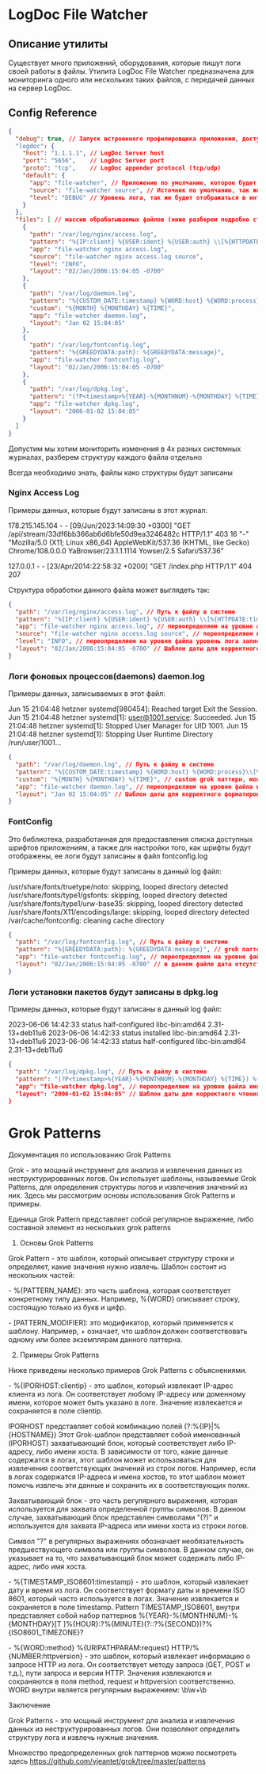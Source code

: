 # LogDoc File Watcher

## Описание утилиты

Существует много приложений, оборудования, которые пишут логи своей работы в файлы. Утилита LogDoc File Watcher предназначена для мониторинга одного или нескольких таких файлов, с передачей данных на сервер LogDoc.

## Config Reference

```json
{
  "debug": true, // Запуск встроенного профилировщика приложения, доступен по адресу http://localhost:6060/debug/pprof/
  "logdoc": {
    "host": "1.1.1.1", // LogDoc Server host
    "port": "5656",    // LogDoc Server port
    "proto": "tcp",    // LogDoc appender protocol (tcp/udp)
    "default": {
      "app": "file-watcher", // Приложение по умолчанию, которое будет отображаться в интерфейсе LogDoc (если не будет переопределено на уровне файла ниже)
      "source": "file-watcher source", // Источник по умолчанию, так же будет отображаться в интерфейсе LogDoc (если не будет переопределено на уровне файла ниже)
      "level": "DEBUG" // Уровень лога, так же будет отображаться в интерфейсе LogDoc (если не будет переопределено на уровне файла ниже)
    }
  },
  "files": [ // массив обрабатываемых файлов (ниже разберем подробно структуры)
    {
      "path": "/var/log/nginx/access.log",
      "pattern": "%{IP:client} %{USER:ident} %{USER:auth} \\[%{HTTPDATE:timestamp}\\] \"%{WORD:method} %{URIPATHPARAM:request}",
      "app": "file-watcher nginx access.log",
      "source": "file-watcher nginx access.log source",
      "level": "INFO",
      "layout": "02/Jan/2006:15:04:05 -0700"
    },
    {
      "path": "/var/log/daemon.log",
      "pattern": "%{CUSTOM_DATE:timestamp} %{WORD:host} %{WORD:process}\\[%{NUMBER:pid}\\]: %{GREEDYDATA:message}.",
      "custom": "%{MONTH} %{MONTHDAY} %{TIME}",
      "app": "file-watcher daemon.log",
      "layout": "Jan 02 15:04:05"
    },
    {
      "path": "/var/log/fontconfig.log",
      "pattern": "%{GREEDYDATA:path}: %{GREEDYDATA:message}",
      "app": "file-watcher fontconfig.log",
      "layout": "02/Jan/2006:15:04:05 -0700"
    },
    {
      "path": "/var/log/dpkg.log",
      "pattern": "(?P<timestamp>%{YEAR}-%{MONTHNUM}-%{MONTHDAY} %{TIME}) %{DATA:message}:%{DATA:arch} %{GREEDYDATA:version}",
      "app": "file-watcher dpkg.log",
      "layout": "2006-01-02 15:04:05"
    }
  ]
}
```

Допустим мы хотим мониторить изменения в 4х разных системных журналах, разберем структуру каждого файла отдельно

Всегда необходимо знать, файлы како структуры будут записаны 

### Nginx Access Log

Примеры данных, которые будут записаны в этот журнал:

178.215.145.104 - - [09/Jun/2023:14:09:30 +0300] "GET /api/stream/33df6bb366ab6d6bfe50d9ea3246482c HTTP/1.1" 403 16 "-" "Mozilla/5.0 (X11; Linux x86_64) AppleWebKit/537.36 (KHTML, like Gecko) Chrome/108.0.0.0 YaBrowser/23.1.1.1114 Yowser/2.5 Safari/537.36"

127.0.0.1 - - [23/Apr/2014:22:58:32 +0200] "GET /index.php HTTP/1.1" 404 207

Структура обработки данного файла может выглядеть так:

```json
{
  "path": "/var/log/nginx/access.log", // Путь к файлу в системе
  "pattern": "%{IP:client} %{USER:ident} %{USER:auth} \\[%{HTTPDATE:timestamp}\\] \"%{WORD:method} %{URIPATHPARAM:request}", // grok паттерн для разбора строки на поля с данными (ниже рассмотрим примеры паттернов с их подробным описанием)
  "app": "file-watcher nginx access.log", // переопределяем на уровне файла имя приложения LogDoc
  "source": "file-watcher nginx access.log source", // переопределяем на уровне файла источник данных для LogDoc
  "level": "INFO", // переопределяем на уровне файла уровень лога записи в LogDoc
  "layout": "02/Jan/2006:15:04:05 -0700" // Шаблон даты для корректного форматирования timestamp данных из файла, как видно из примера строк лога, дата приходит в формате [09/Jun/2023:14:09:30 +0300]
}
```

### Логи фоновых процессов(daemons) daemon.log

Примеры данных, записываемых в этот файл:

Jun 15 21:04:48 hetzner systemd[980454]: Reached target Exit the Session.
Jun 15 21:04:48 hetzner systemd[1]: user@1001.service: Succeeded.
Jun 15 21:04:48 hetzner systemd[1]: Stopped User Manager for UID 1001.
Jun 15 21:04:48 hetzner systemd[1]: Stopping User Runtime Directory /run/user/1001...

```json    {
{
  "path": "/var/log/daemon.log", // Путь к файлу в системе
  "pattern": "%{CUSTOM_DATE:timestamp} %{WORD:host} %{WORD:process}\\[%{NUMBER:pid}\\]: %{GREEDYDATA:message}.", // grok паттерн для разбора строки на поля с данными (ниже рассмотрим примеры паттернов с их подробным описанием)
  "custom": "%{MONTH} %{MONTHDAY} %{TIME}", // custom grok паттерн, можно указать его, при отсутсвии подходящего grok паттерна, либо сделать6 как в примере с файлом dpkg.log ниже (timestamp)
  "app": "file-watcher daemon.log", // переопределяем на уровне файла имя приложения LogDoc
  "layout": "Jan 02 15:04:05" // Шаблон даты для корректного форматирования даты по умолчанию
}    
```

### FontConfig

Это библиотека, разработанная для предоставления списка доступных шрифтов приложениям, а также для настройки того, как шрифты будут отображены, ее логи будут записаны в файл fontconfig.log

Примеры данных, которые будут записаны в данный log файл:

/usr/share/fonts/truetype/noto: skipping, looped directory detected
/usr/share/fonts/type1/gsfonts: skipping, looped directory detected
/usr/share/fonts/type1/urw-base35: skipping, looped directory detected
/usr/share/fonts/X11/encodings/large: skipping, looped directory detected
/var/cache/fontconfig: cleaning cache directory

```json
{
  "path": "/var/log/fontconfig.log", // Путь к файлу в системе
  "pattern": "%{GREEDYDATA:path}: %{GREEDYDATA:message}", // grok паттерн для разбора строки на поля с данными (ниже рассмотрим примеры паттернов с их подробным описанием)
  "app": "file-watcher fontconfig.log", // переопределяем на уровне файла имя приложения LogDoc
  "layout": "02/Jan/2006:15:04:05 -0700" // в данном файле дата отсутствует, LogDoc же требует наличия даты источника лога, укажем шаблон даты для корректного форматирования даты по умолчанию
}
```

### Логи установки пакетов будут записаны в dpkg.log

Примеры данных, которые будут записаны в данный log файл:

2023-06-06 14:42:33 status half-configured libc-bin:amd64 2.31-13+deb11u6
2023-06-06 14:42:33 status installed libc-bin:amd64 2.31-13+deb11u6
2023-06-06 14:42:33 status half-configured libc-bin:amd64 2.31-13+deb11u6

```json
{
  "path": "/var/log/dpkg.log", // Путь к файлу в системе
  "pattern": "(?P<timestamp>%{YEAR}-%{MONTHNUM}-%{MONTHDAY} %{TIME}) %{DATA:message}:%{DATA:arch} %{GREEDYDATA:version}", // подходящего grok паттерна для разбора даты нет, сделаем свой объединенный паттерн из нескольких отдельных токенов строки %{YEAR}-%{MONTHNUM}-%{MONTHDAY} %{TIME} (ниже рассмотрим примеры паттернов с их подробным описанием)
  "app": "file-watcher dpkg.log", // переопределяем на уровне файла имя приложения LogDoc
  "layout": "2006-01-02 15:04:05" // Шаблон даты для корректного чтения даты поля timestamp
}
```

# Grok Patterns

Документация по использованию Grok Patterns

Grok - это мощный инструмент для анализа и извлечения данных из неструктурированных логов. Он использует шаблоны, называемые Grok Patterns, для определения структуры логов и извлечения значений из них. Здесь мы рассмотрим основы использования Grok Patterns и примеры.

Единица Grok Pattern представляет собой регулярное выражение, либо составной элемент из нескольких grok patterns

1. Основы Grok Patterns

Grok Pattern - это шаблон, который описывает структуру строки и определяет, какие значения нужно извлечь. Шаблон состоит из нескольких частей:

\- %{PATTERN_NAME}: это часть шаблона, которая соответствует конкретному типу данных. Например, %{WORD} описывает строку, состоящую только из букв и цифр.

\- [PATTERN_MODIFIER]: это модификатор, который применяется к шаблону. Например, + означает, что шаблон должен соответствовать одному или более экземплярам данного паттерна.

2. Примеры Grok Patterns

Ниже приведены несколько примеров Grok Patterns с объяснениями.

\- %{IPORHOST:clientip} - это шаблон, который извлекает IP-адрес клиента из лога. Он соответствует любому IP-адресу или доменному имени, которое может быть указано в логе. Значение извлекается и сохраняется в поле clientip.

IPORHOST представляет собой комбинацию полей (?:%{IP}|%{HOSTNAME}) Этот Grok-шаблон представляет собой именованный (IPORHOST) захватывающий блок, который соответствует либо IP-адресу, либо имени хоста. В зависимости от того, какие данные содержатся в логах, этот шаблон может использоваться для извлечения соответствующих значений из строк логов. Например, если в логах содержатся IP-адреса и имена хостов, то этот шаблон может помочь извлечь эти данные и сохранить их в соответствующих полях.

Захватывающий блок - это часть регулярного выражения, которая используется для захвата определенной группы символов. В данном случае, захватывающий блок представлен символами "(?)" и используется для захвата IP-адреса или имени хоста из строки логов.

Символ "?" в регулярных выражениях обозначает необязательность предшествующего символа или группы символов. В данном случае, он указывает на то, что захватывающий блок может содержать либо IP-адрес, либо имя хоста.

\- %{TIMESTAMP_ISO8601:timestamp} - это шаблон, который извлекает дату и время из лога. Он соответствует формату даты и времени ISO 8601, который часто используется в логах. Значение извлекается и сохраняется в поле timestamp. Pattern TIMESTAMP_ISO8601, внутри представляет собой набор паттернов %{YEAR}-%{MONTHNUM}-%{MONTHDAY}[T ]%{HOUR}:?%{MINUTE}(?::?%{SECOND})?%{ISO8601_TIMEZONE}? 

\- %{WORD:method} %{URIPATHPARAM:request} HTTP/%{NUMBER:httpversion} - это шаблон, который извлекает информацию о запросе HTTP из лога. Он соответствует методу запроса (GET, POST и т.д.), пути запроса и версии HTTP. Значения извлекаются и сохраняются в поля method, request и httpversion соответственно. WORD внутри является регулярным выражением: \b\w+\b

Заключение

Grok Patterns - это мощный инструмент для анализа и извлечения данных из неструктурированных логов. Они позволяют определить структуру лога и извлечь нужные значения.

Множество предопределенных grok паттернов можно посмотреть здесь https://github.com/vjeantet/grok/tree/master/patterns
